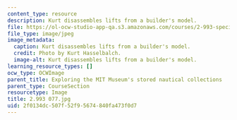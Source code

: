 ```yaml
---
content_type: resource
description: Kurt disassembles lifts from a builder's model.
file: https://ol-ocw-studio-app-qa.s3.amazonaws.com/courses/2-993-special-topics-in-mechanical-engineering-the-art-and-science-of-boat-design-january-iap-2007/2f0134dc507f52f95674840fa473f0d7_2993077.jpg
file_type: image/jpeg
image_metadata:
  caption: Kurt disassembles lifts from a builder's model.
  credit: Photo by Kurt Hasselbalch.
  image-alt: Kurt disassembles lifts from a builder's model.
learning_resource_types: []
ocw_type: OCWImage
parent_title: Exploring the MIT Museum's stored nautical collections
parent_type: CourseSection
resourcetype: Image
title: 2.993 077.jpg
uid: 2f0134dc-507f-52f9-5674-840fa473f0d7
---
```

